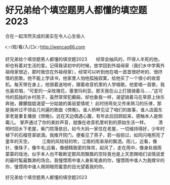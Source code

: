 # 好兄弟给个填空题男人都懂的填空题2023
合在一起浑然天成的美实在令人心生愉人

👉/观/看/入/口👉http://wencao66.com

好兄弟给个填空题男人都懂的填空题2023　　经常会抽风的，吓得人半死的他，却也有着对生活的爱。记得我读初中的时候，放学回到外祖母家（我们乡中学离外祖母家很近，那时我住在外祖母家），经常可以听到他在唱一首首很好听的、很抒情的民歌。他不能上学读书，他家里人怕他孤独寂寞，给他买了一个很小的收音机。每天带在身上，他很着迷地听，跟着收音机里的人学唱歌。他爱唱一首歌，我也喜欢唱，“可爱的一朵玫瑰花，塞里玛利亚。那天我在山上打猎骑着马……”这可怜的孤独的乡村孩子，虽然常常犯癫痫，却也象我一样，渴望骑着马在草原上快乐奔驰，朦朦胧胧渴望一分姑娘的美丽爱情呢！
此时拐弯处又传来熟习的乐律，那是我听过不领会几何遍的歌曲《傍晚》。谁人桥畔见证了咱们的故事，谁人店面东家老是重复播放《傍晚》。远在天边偶遇心腹，有年此后回顾起来，感触本人是倒霉儿。
掌声通过了你的美妙声音，就像在收音机里听到的原始生活一样。
　　清明时回乡下老屋，柴门院落依旧，如今大妈一家住在老屋，一切维持得好，少年时植下的石榴苍翠欲滴。我推开院门，便看见了燕子，箭一般掠过，如同闪电照亮了童年的天空。
　　江南的风轻轻的吹，江南的雨渐渐的飘洒。雨儿，近看，像针，像珠子，像牛毛;远看，像细精致密的珠帘，起风了，走在雨中，像身处烟雨蒙蒙的瑶池，似乎本人也不敢断定那风雨飘飘的空际竟也是上天恩赐咱们谈情说爱的最时髦最飘渺的场合。我憧憬雨中谁人身影笔直的你，憧憬雨中谁人为我撑伞的你，憧憬雨中谁人用阴暗而蜜意的目光望着我的你。

好兄弟给个填空题男人都懂的填空题2023
